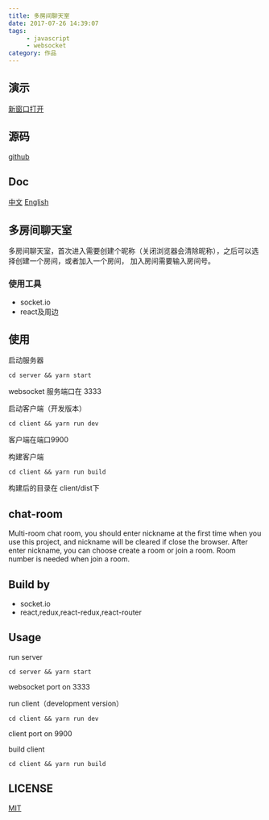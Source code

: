 ```yaml
---
title: 多房间聊天室
date: 2017-07-26 14:39:07
tags: 
     - javascript
     - websocket
category: 作品
---
```


## 演示

<a href="/show/multiRoomChat.html" target="_blank">新窗口打开</a>

## 源码 

[github](https://github.com/GaryChangCN/multi-room-chat)

## Doc

[中文](#多房间聊天室) [English](#chat-room)

## 多房间聊天室

多房间聊天室，首次进入需要创建个昵称（关闭浏览器会清除昵称），之后可以选择创建一个房间，或者加入一个房间，
加入房间需要输入房间号。

### 使用工具

* socket.io
* react及周边

## 使用

启动服务器

```
cd server && yarn start
```
websocket 服务端口在 3333

启动客户端（开发版本）

```
cd client && yarn run dev
```
客户端在端口9900

构建客户端 

```
cd client && yarn run build
```
构建后的目录在 client/dist下

## chat-room

Multi-room chat room, you should enter nickname at the first time when you use this project,
and nickname will be cleared if close the browser. After enter nickname, you can choose create
a room or join a room. Room number is needed when join a room.

## Build by

* socket.io
* react,redux,react-redux,react-router

## Usage

run server 


```
cd server && yarn start
```
websocket port on 3333

run client（development version）

```
cd client && yarn run dev
```

client port on 9900

build client

```
cd client && yarn run build
```

## LICENSE

[MIT](/LICENSE)
